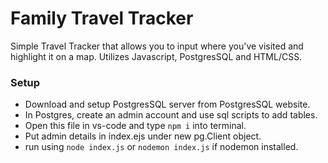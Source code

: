 # Family Travel Tracker

Simple Travel Tracker that allows you to input where you've visited and highlight it on a map. Utilizes Javascript, PostgresSQL and HTML/CSS.

### Setup
- Download and setup PostgresSQL server from PostgresSQL website.
- In Postgres, create an admin account and use sql scripts to add tables.
- Open this file in vs-code and type `npm i` into terminal. 
- Put admin details in index.ejs under new pg.Client object.
- run using `node index.js` or `nodemon index.js` if nodemon installed. 